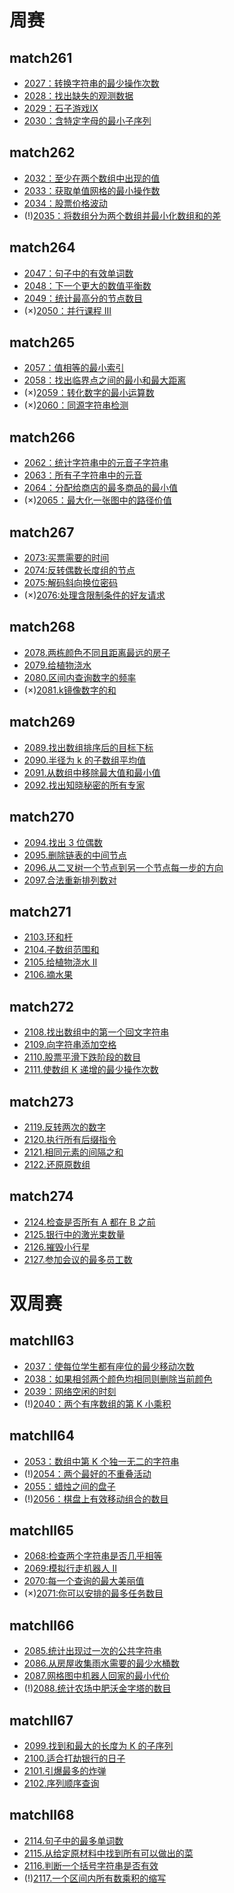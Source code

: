 # 周赛

## match261
* [2027：转换字符串的最少操作次数](https://github.com/caixiongjiang/caixiongjiang/blob/main/leetcode_java/leetcode_weekmatch/match261/leetcode2027.md)
* [2028：找出缺失的观测数据](https://github.com/caixiongjiang/caixiongjiang/blob/main/leetcode_java/leetcode_weekmatch/match261/leetcode2028.md)
* [2029：石子游戏Ⅸ](https://github.com/caixiongjiang/caixiongjiang/blob/main/leetcode_java/leetcode_weekmatch/match261/leetcode2029.md)
* [2030：含特定字母的最小子序列](https://github.com/caixiongjiang/caixiongjiang/blob/main/leetcode_java/leetcode_weekmatch/match261/leetcode2030.md)

## match262
* [2032：至少在两个数组中出现的值](https://github.com/caixiongjiang/caixiongjiang/blob/main/leetcode_java/leetcode_weekmatch/match262/leetcode2032.md)
* [2033：获取单值网格的最小操作数](https://github.com/caixiongjiang/caixiongjiang/blob/main/leetcode_java/leetcode_weekmatch/match262/leetcode2033.md)
* [2034：股票价格波动](https://github.com/caixiongjiang/caixiongjiang/blob/main/leetcode_java/leetcode_weekmatch/match262/leetcode2034.md)
* (!)[2035：将数组分为两个数组并最小化数组和的差](https://github.com/caixiongjiang/caixiongjiang/blob/main/leetcode_java/leetcode_weekmatch/match262/leetcode2035.md)

## match264
* [2047：句子中的有效单词数](https://github.com/caixiongjiang/caixiongjiang/blob/main/leetcode_java/leetcode_weekmatch/match264/leetcode2047.md)
* [2048：下一个更大的数值平衡数](https://github.com/caixiongjiang/caixiongjiang/blob/main/leetcode_java/leetcode_weekmatch/match264/leetcode2048.md)
* [2049：统计最高分的节点数目](https://github.com/caixiongjiang/caixiongjiang/blob/main/leetcode_java/leetcode_weekmatch/match264/leetcode2049.md)
* (×)[2050：并行课程 III](https://github.com/caixiongjiang/caixiongjiang/blob/main/leetcode_java/leetcode_weekmatch/match264/leetcode2050.md)

## match265
* [2057：值相等的最小索引](https://github.com/caixiongjiang/caixiongjiang/blob/main/leetcode_java/leetcode_weekmatch/match265/leetcode2057.md)
* [2058：找出临界点之间的最小和最大距离](https://github.com/caixiongjiang/caixiongjiang/blob/main/leetcode_java/leetcode_weekmatch/match265/leetcode2058.md)
* (×)[2059：转化数字的最小运算数](https://github.com/caixiongjiang/caixiongjiang/blob/main/leetcode_java/leetcode_weekmatch/match265/leetcode2059.md)
* (×)[2060：同源字符串检测](https://github.com/caixiongjiang/caixiongjiang/blob/main/leetcode_java/leetcode_weekmatch/match265/leetcode2060.md)

## match266
* [2062：统计字符串中的元音子字符串](https://github.com/caixiongjiang/caixiongjiang/blob/main/leetcode_java/leetcode_weekmatch/match266/leetcode2062.md)
* [2063：所有子字符串中的元音](https://github.com/caixiongjiang/caixiongjiang/blob/main/leetcode_java/leetcode_weekmatch/match266/leetcode2063.md)
* [2064：分配给商店的最多商品的最小值](https://github.com/caixiongjiang/caixiongjiang/blob/main/leetcode_java/leetcode_weekmatch/match266/leetcode2064.md)
* (×)[2065：最大化一张图中的路径价值](https://github.com/caixiongjiang/caixiongjiang/blob/main/leetcode_java/leetcode_weekmatch/match266/leetcode2065.md)

## match267
* [2073:买票需要的时间](https://github.com/caixiongjiang/caixiongjiang/blob/main/leetcode_java/leetcode_weekmatch/match267/leetcode2073.md)
* [2074:反转偶数长度组的节点](https://github.com/caixiongjiang/caixiongjiang/blob/main/leetcode_java/leetcode_weekmatch/match267/leetcode2074.md)
* [2075:解码斜向换位密码](https://github.com/caixiongjiang/caixiongjiang/blob/main/leetcode_java/leetcode_weekmatch/match267/leetcode2075.md)
* (×)[2076:处理含限制条件的好友请求](https://github.com/caixiongjiang/caixiongjiang/blob/main/leetcode_java/leetcode_weekmatch/match267/leetcode2076.md)

## match268
* [2078.两栋颜色不同且距离最远的房子](https://github.com/caixiongjiang/caixiongjiang/blob/main/leetcode_java/leetcode_weekmatch/match268/leetcode2078.md)
* [2079.给植物浇水](https://github.com/caixiongjiang/caixiongjiang/blob/main/leetcode_java/leetcode_weekmatch/match268/leetcode2079.md)
* [2080.区间内查询数字的频率](https://github.com/caixiongjiang/caixiongjiang/blob/main/leetcode_java/leetcode_weekmatch/match268/leetcode2080.md)
* (×)[2081.k镜像数字的和](https://github.com/caixiongjiang/caixiongjiang/blob/main/leetcode_java/leetcode_weekmatch/match268/leetcode2081.md)

## match269
* [2089.找出数组排序后的目标下标](https://github.com/caixiongjiang/caixiongjiang/blob/main/leetcode_java/leetcode_weekmatch/match269/leetcode2089.md)
* [2090.半径为 k 的子数组平均值](https://github.com/caixiongjiang/caixiongjiang/blob/main/leetcode_java/leetcode_weekmatch/match269/leetcode2090.md)
* [2091.从数组中移除最大值和最小值](https://github.com/caixiongjiang/caixiongjiang/blob/main/leetcode_java/leetcode_weekmatch/match269/leetcode2091.md)
* [2092.找出知晓秘密的所有专家](https://github.com/caixiongjiang/caixiongjiang/blob/main/leetcode_java/leetcode_weekmatch/match269/leetcode2092.md)

## match270
* [2094.找出 3 位偶数](https://github.com/caixiongjiang/caixiongjiang/blob/main/leetcode_java/leetcode_weekmatch/match270/leetcode2094.md)
* [2095.删除链表的中间节点](https://github.com/caixiongjiang/caixiongjiang/blob/main/leetcode_java/leetcode_weekmatch/match270/leetcode2095.md)
* [2096.从二叉树一个节点到另一个节点每一步的方向](https://github.com/caixiongjiang/caixiongjiang/blob/main/leetcode_java/leetcode_weekmatch/match270/leetcode2096.md)
* [2097.合法重新排列数对](https://github.com/caixiongjiang/caixiongjiang/blob/main/leetcode_java/leetcode_weekmatch/match270/leetcode2097.md)

## match271
* [2103.环和杆](https://github.com/caixiongjiang/caixiongjiang/blob/main/leetcode_java/leetcode_weekmatch/match271/leetcode2103.md)
* [2104.子数组范围和](https://github.com/caixiongjiang/caixiongjiang/blob/main/leetcode_java/leetcode_weekmatch/match271/leetcode2104.md)
* [2105.给植物浇水 II](https://github.com/caixiongjiang/caixiongjiang/blob/main/leetcode_java/leetcode_weekmatch/match271/leetcode2105.md)
* [2106.摘水果](https://github.com/caixiongjiang/caixiongjiang/blob/main/leetcode_java/leetcode_weekmatch/match271/leetcode2106.md)

## match272
* [2108.找出数组中的第一个回文字符串](https://github.com/caixiongjiang/caixiongjiang/blob/main/leetcode_java/leetcode_weekmatch/match272/leetcode2108.md)
* [2109.向字符串添加空格](https://github.com/caixiongjiang/caixiongjiang/blob/main/leetcode_java/leetcode_weekmatch/match272/leetcode2109.md)
* [2110.股票平滑下跌阶段的数目](https://github.com/caixiongjiang/caixiongjiang/blob/main/leetcode_java/leetcode_weekmatch/match272/leetcode2110.md)
* [2111.使数组 K 递增的最少操作次数](https://github.com/caixiongjiang/caixiongjiang/blob/main/leetcode_java/leetcode_weekmatch/match272/leetcode2111.md)

## match273
* [2119.反转两次的数字](https://github.com/caixiongjiang/caixiongjiang/blob/main/leetcode_java/leetcode_weekmatch/match273/leetcode2119.md)
* [2120.执行所有后缀指令](https://github.com/caixiongjiang/caixiongjiang/blob/main/leetcode_java/leetcode_weekmatch/match273/leetcode2120.md)
* [2121.相同元素的间隔之和](https://github.com/caixiongjiang/caixiongjiang/blob/main/leetcode_java/leetcode_weekmatch/match273/leetcode2121.md)
* [2122.还原原数组](https://github.com/caixiongjiang/caixiongjiang/blob/main/leetcode_java/leetcode_weekmatch/match273/leetcode2122.md)

## match274
* [2124.检查是否所有 A 都在 B 之前](https://github.com/caixiongjiang/caixiongjiang/blob/main/leetcode_java/leetcode_weekmatch/match274/leetcode2124.md)
* [2125.银行中的激光束数量](https://github.com/caixiongjiang/caixiongjiang/blob/main/leetcode_java/leetcode_weekmatch/match274/leetcode2125.md)
* [2126.摧毁小行星](https://github.com/caixiongjiang/caixiongjiang/blob/main/leetcode_java/leetcode_weekmatch/match274/leetcode2126.md)
* [2127.参加会议的最多员工数](https://github.com/caixiongjiang/caixiongjiang/blob/main/leetcode_java/leetcode_weekmatch/match274/leetcode2127.md)

# 双周赛

## matchⅡ63
* [2037：使每位学生都有座位的最少移动次数](https://github.com/caixiongjiang/caixiongjiang/blob/main/leetcode_java/leetcode_weekmatch/match%E2%85%A163/leetcode2037.md)
* [2038：如果相邻两个颜色均相同则删除当前颜色](https://github.com/caixiongjiang/caixiongjiang/blob/main/leetcode_java/leetcode_weekmatch/match%E2%85%A163/leetcode2038.md)
* [2039：网络空闲的时刻](https://github.com/caixiongjiang/caixiongjiang/blob/main/leetcode_java/leetcode_weekmatch/match%E2%85%A163/leetcode2039.md)
* (!)[2040：两个有序数组的第 K 小乘积](https://github.com/caixiongjiang/caixiongjiang/blob/main/leetcode_java/leetcode_weekmatch/match%E2%85%A163/leetcode2040.md)

## matchⅡ64
* [2053：数组中第 K 个独一无二的字符串](https://github.com/caixiongjiang/caixiongjiang/blob/main/leetcode_java/leetcode_weekmatch/match%E2%85%A164/leetcode2053.md)
* (!)[2054：两个最好的不重叠活动](https://github.com/caixiongjiang/caixiongjiang/blob/main/leetcode_java/leetcode_weekmatch/match%E2%85%A164/leetcode2054.md)
* [2055：蜡烛之间的盘子](https://github.com/caixiongjiang/caixiongjiang/blob/main/leetcode_java/leetcode_weekmatch/match%E2%85%A164/leetcode2055.md)
* (!)[2056：棋盘上有效移动组合的数目](https://github.com/caixiongjiang/caixiongjiang/blob/main/leetcode_java/leetcode_weekmatch/match%E2%85%A164/leetcode2056.md)

## matchⅡ65
* [2068:检查两个字符串是否几乎相等](https://github.com/caixiongjiang/caixiongjiang/blob/main/leetcode_java/leetcode_weekmatch/match%E2%85%A165/leetcode2068.md)
* [2069:模拟行走机器人 II](https://github.com/caixiongjiang/caixiongjiang/blob/main/leetcode_java/leetcode_weekmatch/match%E2%85%A165/leetcode2069.md)
* [2070:每一个查询的最大美丽值](https://github.com/caixiongjiang/caixiongjiang/blob/main/leetcode_java/leetcode_weekmatch/match%E2%85%A165/leetcode2070.md)
* (×)[2071:你可以安排的最多任务数目](https://github.com/caixiongjiang/caixiongjiang/blob/main/leetcode_java/leetcode_weekmatch/match%E2%85%A165/leetcode2071.md)

## matchⅡ66
* [2085.统计出现过一次的公共字符串](https://github.com/caixiongjiang/caixiongjiang/blob/main/leetcode_java/leetcode_weekmatch/match%E2%85%A166/leetcode2085.md)
* [2086.从房屋收集雨水需要的最少水桶数](https://github.com/caixiongjiang/caixiongjiang/blob/main/leetcode_java/leetcode_weekmatch/match%E2%85%A166/leetcode2086.md)
* [2087.网格图中机器人回家的最小代价](https://github.com/caixiongjiang/caixiongjiang/blob/main/leetcode_java/leetcode_weekmatch/match%E2%85%A166/leetcode2087.md)
* (!)[2088.统计农场中肥沃金字塔的数目](https://github.com/caixiongjiang/caixiongjiang/blob/main/leetcode_java/leetcode_weekmatch/match%E2%85%A166/leetcode2088.md)

## matchⅡ67
* [2099.找到和最大的长度为 K 的子序列](https://github.com/caixiongjiang/caixiongjiang/blob/main/leetcode_java/leetcode_weekmatch/match%E2%85%A167/leetcode2099.md)
* [2100.适合打劫银行的日子](https://github.com/caixiongjiang/caixiongjiang/blob/main/leetcode_java/leetcode_weekmatch/match%E2%85%A167/leetcode2100.md)
* [2101.引爆最多的炸弹](https://github.com/caixiongjiang/caixiongjiang/blob/main/leetcode_java/leetcode_weekmatch/match%E2%85%A167/leetcode2101.md)
* [2102.序列顺序查询](https://github.com/caixiongjiang/caixiongjiang/blob/main/leetcode_java/leetcode_weekmatch/match%E2%85%A167/leetcode2102.md)

## matchⅡ68
* [2114.句子中的最多单词数](https://github.com/caixiongjiang/caixiongjiang/blob/main/leetcode_java/leetcode_weekmatch/match%E2%85%A168/leetcode2114.md)
* [2115.从给定原材料中找到所有可以做出的菜](https://github.com/caixiongjiang/caixiongjiang/blob/main/leetcode_java/leetcode_weekmatch/match%E2%85%A168/leetcode2115.md)
* [2116.判断一个括号字符串是否有效](https://github.com/caixiongjiang/caixiongjiang/blob/main/leetcode_java/leetcode_weekmatch/match%E2%85%A168/leetcode2116.md)
* (!)[2117.一个区间内所有数乘积的缩写](https://github.com/caixiongjiang/caixiongjiang/blob/main/leetcode_java/leetcode_weekmatch/match%E2%85%A168/leetcode2117.md)